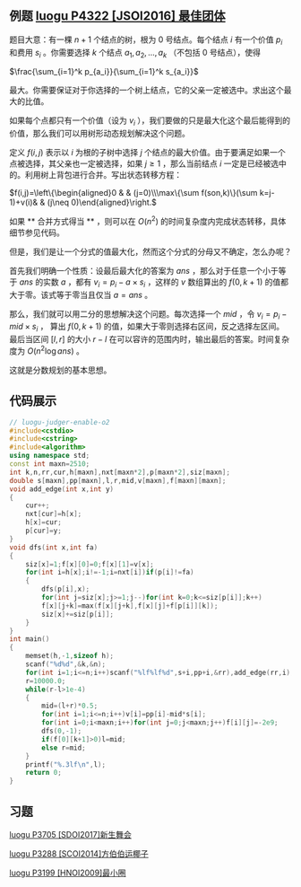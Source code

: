 ## 例题 [ luogu P4322 \[JSOI2016\] 最佳团体 ](https://www.luogu.org/problemnew/show/P4322)

题目大意：有一棵 $n+1$ 个结点的树，根为 $0$ 号结点。每个结点 $i$ 有一个价值 $p_i$ 和费用 $s_i$ 。你需要选择 $k$ 个结点 $a_1,a_2,...,a_k$ （不包括 $0$ 号结点），使得

$\frac{\sum_{i=1}^k p_{a_i}}{\sum_{i=1}^k s_{a_i}}$

最大。你需要保证对于你选择的一个树上结点，它的父亲一定被选中。求出这个最大的比值。

如果每个点都只有一个价值（设为 $v_i$ ），我们要做的只是最大化这个最后能得到的价值，那么我们可以用树形动态规划解决这个问题。

定义 $f(i,j)$ 表示以 $i$ 为根的子树中选择 $j$ 个结点的最大价值。由于要满足如果一个点被选择，其父亲也一定被选择，如果 $j\ge 1$ ，那么当前结点 $i$ 一定是已经被选中的。利用树上背包进行合并。写出状态转移方程：

$f(i,j)=\left\{\begin{aligned}0 & & (j=0)\\\max\{\sum f(son,k)\}(\sum k=j-1)+v(i)& & (j\neq 0)\end{aligned}\right.$

如果 ** 合并方式得当 ** ，则可以在 $O(n^2)$ 的时间复杂度内完成状态转移，具体细节参见代码。

但是，我们是让一个分式的值最大化，然而这个分式的分母又不确定，怎么办呢？

首先我们明确一个性质：设最后最大化的答案为 $ans$ ，那么对于任意一个小于等于 $ans$ 的实数 $a$ ，都有 $v_i=p_i-a\times s_i$ ，这样的 $v$ 数组算出的 $f(0,k+1)$ 的值都大于零。该式等于零当且仅当 $a=ans$ 。

那么，我们就可以用二分的思想解决这个问题。每次选择一个 $mid$ ，令 $v_i=p_i-mid\times s_i$ ， 算出 $f(0,k+1)$ 的值，如果大于零则选择右区间，反之选择左区间。最后当区间 $[l,r]$ 的大小 $r-l$ 在可以容许的范围内时，输出最后的答案。时间复杂度为 $O(n^2\log ans)$ 。

这就是分数规划的基本思想。

## 代码展示

```cpp
// luogu-judger-enable-o2
#include<cstdio>
#include<cstring>
#include<algorithm>
using namespace std;
const int maxn=2510;
int k,n,rr,cur,h[maxn],nxt[maxn*2],p[maxn*2],siz[maxn];
double s[maxn],pp[maxn],l,r,mid,v[maxn],f[maxn][maxn];
void add_edge(int x,int y)
{
    cur++;
    nxt[cur]=h[x];
    h[x]=cur;
    p[cur]=y;
}
void dfs(int x,int fa)
{
    siz[x]=1;f[x][0]=0;f[x][1]=v[x];
    for(int i=h[x];i!=-1;i=nxt[i])if(p[i]!=fa)
    {
        dfs(p[i],x);
        for(int j=siz[x];j>=1;j--)for(int k=0;k<=siz[p[i]];k++)
        f[x][j+k]=max(f[x][j+k],f[x][j]+f[p[i]][k]);
        siz[x]+=siz[p[i]];
    }
}
int main()
{
    memset(h,-1,sizeof h);
    scanf("%d%d",&k,&n);
    for(int i=1;i<=n;i++)scanf("%lf%lf%d",s+i,pp+i,&rr),add_edge(rr,i),add_edge(i,rr);
    r=10000.0;
    while(r-l>1e-4)
    {
        mid=(l+r)*0.5;
        for(int i=1;i<=n;i++)v[i]=pp[i]-mid*s[i];
        for(int i=0;i<maxn;i++)for(int j=0;j<maxn;j++)f[i][j]=-2e9;
        dfs(0,-1);
        if(f[0][k+1]>0)l=mid;
        else r=mid;
    }
    printf("%.3lf\n",l);
    return 0;
}
```

## 习题

[ luogu P3705 \[SDOI2017\]新生舞会 ](https://www.luogu.org/problemnew/show/P3705)

[ luogu P3288 \[SCOI2014\]方伯伯运椰子 ](https://www.luogu.org/problemnew/show/P3288)

[ luogu P3199 \[HNOI2009\]最小圈 ](https://www.luogu.org/problemnew/show/P3199)
